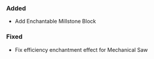 ### Added

- Add Enchantable Millstone Block

### Fixed

- Fix efficiency enchantment effect for Mechanical Saw
